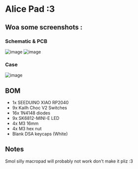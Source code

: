 # Alice Pad :3

## Woa some screenshots :

### Schematic & PCB

![image](https://github.com/user-attachments/assets/5bfef695-e2cc-472b-82b4-2200f9cce786)
![image](https://github.com/user-attachments/assets/b9ef2366-5e32-457e-ae60-19d9de69c45a)

### Case

![image](https://github.com/user-attachments/assets/c1f657ed-68ff-4f9d-b889-6eff504b8796)


## BOM

- 1x SEEDUINO XIAO RP2040 
- 9x Kailh Choc V2 Switches
- 16x 1N4148 diodes
- 9x SK6812-MINI-E LED
- 4x M3 16mm 
- 4x M3 hex nut
- Blank DSA keycaps (White)

## Notes

Smol silly macropad will probably not work don't make it pliz :3
